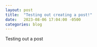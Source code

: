```yaml
---
layout: post
title:  "Testing out creating a post!"
date:   2023-08-06 17:04:00 -0500
categories: blog
---
```

Testing out a post  
